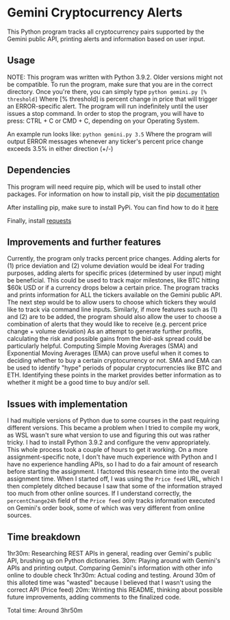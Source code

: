 # Gemini Cryptocurrency Alerts
This Python program tracks all cryptocurrency pairs supported by the Gemini public API, printing alerts and information 
based on user input.

## Usage
NOTE: This program was written with Python 3.9.2. Older versions might not be compatible.
To run the program, make sure that you are in the correct directory.
Once you're there, you can simply type
```python gemini.py [% threshold]```
Where [% threshold] is percent change in price that will trigger an ERROR-specific alert.
The program will run indefinitely until the user issues a stop command. 
In order to stop the program, you will have to press: CTRL + C or CMD + C, depending on your Operating System. 

An example run looks like:
```python gemini.py 3.5```
Where the program will output ERROR messages whenever any ticker's percent price change exceeds 3.5% in either direction (+/-)

## Dependencies
This program will need require pip, which will be used to install other packages. 
For information on how to install pip, visit the pip [documentation](https://pip.pypa.io/en/stable/installing/)

After installing pip, make sure to install PyPi. You can find how to do it [here](https://pypi.org/project/pypi-install/)

Finally, install [requests](https://pypi.org/project/requests/)

## Improvements and further features
Currently, the program only tracks percent price changes. Adding alerts for (1) price deviation and (2) volume deviation would be ideal
For trading purposes, adding alerts for specific prices (determined by user input) might be beneficial. This could be used to track major milestones, like BTC hitting $60k USD 
or if a currency drops below a certain price.
The program tracks and prints information for ALL the tickers available on the Gemini public API. The next step would be to allow users to choose which tickers they would like to track
via command line inputs.
Similarly, if more features such as (1) and (2) are to be added, the program should also allow the user to choose a combination of alerts that they would like to receive (e.g. percent price change + volume deviation)
As an attempt to generate further profits, calculating the risk and possible gains from the bid-ask spread could be particularly helpful.
Computing Simple Moving Averages (SMA) and Exponential Moving Averages (EMA) can prove useful when it comes to deciding whether to buy a certain cryptocurrency or not.
SMA and EMA can be used to identify "hype" periods of popular cryptocurrencies like BTC and ETH. Identifying these points in the market provides better information as to whether it might be a good time to buy and/or sell.

## Issues with implementation
I had multiple versions of Python due to some courses in the past requiring different versions. This became a problem when I tried to compile my work, as WSL wasn't sure what version to use and figuring this out was rather tricky.
I had to install Python 3.9.2 and configure the venv appropriately. This whole process took a couple of hours to get it working.
On a more assignment-specific note, I don't have much experience with Python and I have no experience handling APIs, so I had to do a fair amount of research
before starting the assignment. I factored this research time into the overall assignment time.
When I started off, I was using the `Price feed` URL, which I then completely ditched because I saw that some of the information strayed too much from other online sources.
If I understand correctly, the `percentChange24h` field of the `Price feed` only tracks information executed on Gemini's order book, some of which was very different from online sources.

## Time breakdown
1hr30m: Researching REST APIs in general, reading over Gemini's public API, brushing up on Python dictionaries.
30m: Playing around with Gemini's APIs and printing output. Comparing Gemini's information with other info online to double check
1hr30m: Actual coding and testing. Around 30m of this alloted time was "wasted" because I believed that I wasn't using the correct API (Price feed)
20m: Wrinting this README, thinking about possible future improvements, adding comments to the finalized code.

Total time: Around 3hr50m

